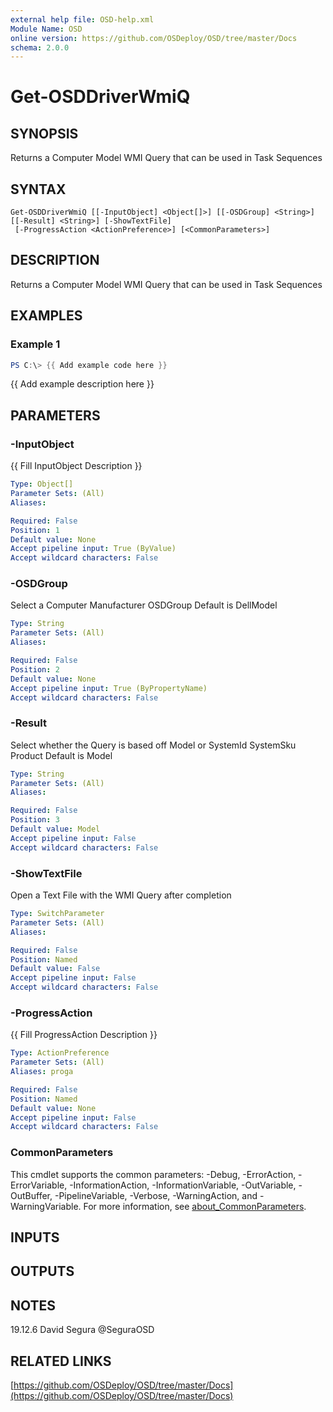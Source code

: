 ```yaml
---
external help file: OSD-help.xml
Module Name: OSD
online version: https://github.com/OSDeploy/OSD/tree/master/Docs
schema: 2.0.0
---
```


# Get-OSDDriverWmiQ

## SYNOPSIS
Returns a Computer Model WMI Query that can be used in Task Sequences

## SYNTAX

```
Get-OSDDriverWmiQ [[-InputObject] <Object[]>] [[-OSDGroup] <String>] [[-Result] <String>] [-ShowTextFile]
 [-ProgressAction <ActionPreference>] [<CommonParameters>]
```

## DESCRIPTION
Returns a Computer Model WMI Query that can be used in Task Sequences

## EXAMPLES

### Example 1
```powershell
PS C:\> {{ Add example code here }}
```

{{ Add example description here }}

## PARAMETERS

### -InputObject
{{ Fill InputObject Description }}

```yaml
Type: Object[]
Parameter Sets: (All)
Aliases:

Required: False
Position: 1
Default value: None
Accept pipeline input: True (ByValue)
Accept wildcard characters: False
```

### -OSDGroup
Select a Computer Manufacturer OSDGroup
Default is DellModel

```yaml
Type: String
Parameter Sets: (All)
Aliases:

Required: False
Position: 2
Default value: None
Accept pipeline input: True (ByPropertyName)
Accept wildcard characters: False
```

### -Result
Select whether the Query is based off Model or SystemId SystemSku Product
Default is Model

```yaml
Type: String
Parameter Sets: (All)
Aliases:

Required: False
Position: 3
Default value: Model
Accept pipeline input: False
Accept wildcard characters: False
```

### -ShowTextFile
Open a Text File with the WMI Query after completion

```yaml
Type: SwitchParameter
Parameter Sets: (All)
Aliases:

Required: False
Position: Named
Default value: False
Accept pipeline input: False
Accept wildcard characters: False
```

### -ProgressAction
{{ Fill ProgressAction Description }}

```yaml
Type: ActionPreference
Parameter Sets: (All)
Aliases: proga

Required: False
Position: Named
Default value: None
Accept pipeline input: False
Accept wildcard characters: False
```

### CommonParameters
This cmdlet supports the common parameters: -Debug, -ErrorAction, -ErrorVariable, -InformationAction, -InformationVariable, -OutVariable, -OutBuffer, -PipelineVariable, -Verbose, -WarningAction, and -WarningVariable. For more information, see [about_CommonParameters](http://go.microsoft.com/fwlink/?LinkID=113216).

## INPUTS

## OUTPUTS

## NOTES
19.12.6     David Segura @SeguraOSD

## RELATED LINKS

[https://github.com/OSDeploy/OSD/tree/master/Docs](https://github.com/OSDeploy/OSD/tree/master/Docs)

